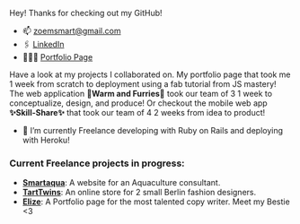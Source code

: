 Hey! Thanks for checking out my GitHub!

- 📫 [zoemsmart@gmail.com](mailto:zoemsmart@gmail.com)
- 🖇️ [LinkedIn](https://www.linkedin.com/in/zoe-mawby-smart/)
- 👩🏻‍💼 [Portfolio Page](https://www.zoemawbysmart.com)

Have a look at my projects I collaborated on. 
My portfolio page that took me 1 week from scratch to deployment using a fab tutorial from JS mastery! 
The web application **💫Warm and Furries💫** took our team of 3 1 week to conceptualize, design, and produce!
Or checkout the mobile web app **✨Skill-Share✨** that took our team of 4 2 weeks from idea to product!

- 🌱 I’m currently Freelance developing with Ruby on Rails and deploying with Heroku!

### Current Freelance projects in progress: 

- [**Smartaqua**](https://github.com/zoems/smartaqua): A website for an Aquaculture consultant.
- [**TartTwins**](https://github.com/zoems/tarttwins): An online store for 2 small Berlin fashion designers.
- [**Elize**](https://github.com/zoems/Elize): A Portfolio page for the most talented copy writer. Meet my Bestie <3


